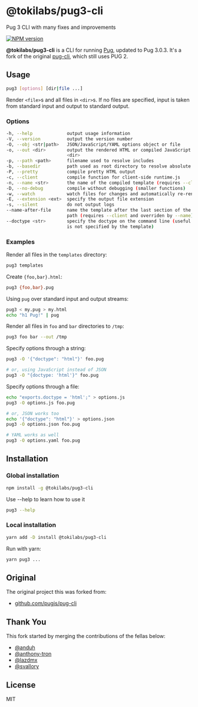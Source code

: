 # @tokilabs/pug3-cli

Pug 3 CLI with many fixes and improvements

[![NPM version](https://img.shields.io/npm/v/@tokilabs/pug3-cli.svg)](https://www.npmjs.org/package/@tokilabs/pug3-cli)

**@tokilabs/pug3-cli** is a CLI for running [Pug](https://pugjs.org/), updated to Pug 3.0.3. It's a fork of the original [pug-cli](https://www.npmjs.com/package/pug-cli), which still uses PUG 2.

## Usage

```sh
pug3 [options] [dir|file ...]
```

Render `<file>`s and all files in `<dir>`s. If no files are specified,
input is taken from standard input and output to standard output.

### Options

```sh
-h, --help             output usage information
-V, --version          output the version number
-O, --obj <str|path>   JSON/JavaScript/YAML options object or file
-o, --out <dir>        output the rendered HTML or compiled JavaScript to
                       <dir>
-p, --path <path>      filename used to resolve includes
-b, --basedir          path used as root directory to resolve absolute includes
-P, --pretty           compile pretty HTML output
-c, --client           compile function for client-side runtime.js
-n, --name <str>       the name of the compiled template (requires --client)
-D, --no-debug         compile without debugging (smaller functions)
-w, --watch            watch files for changes and automatically re-render
-E, --extension <ext>  specify the output file extension
-s, --silent           do not output logs
--name-after-file      name the template after the last section of the file
                       path (requires --client and overriden by --name)
--doctype <str>        specify the doctype on the command line (useful if it
                       is not specified by the template)
```

### Examples

Render all files in the `templates` directory:

```sh
pug3 templates
```

Create `{foo,bar}.html`:

```sh
pug3 {foo,bar}.pug
```

Using `pug` over standard input and output streams:

```sh
pug3 < my.pug > my.html
echo "h1 Pug!" | pug
```

Render all files in `foo` and `bar` directories to `/tmp`:

```sh
pug3 foo bar --out /tmp
```

Specify options through a string:

```sh
pug3 -O '{"doctype": "html"}' foo.pug

# or, using JavaScript instead of JSON
pug3 -O "{doctype: 'html'}" foo.pug
```

Specify options through a file:

```sh
echo "exports.doctype = 'html';" > options.js
pug3 -O options.js foo.pug

# or, JSON works too
echo '{"doctype": "html"}' > options.json
pug3 -O options.json foo.pug

# YAML works as well
pug3 -O options.yaml foo.pug
```

## Installation

### Global installation

```sh
npm install -g @tokilabs/pug3-cli
```

Use --help to learn how to use it

```sh
pug3 --help
```

### Local installation

```sh
yarn add -D install @tokilabs/pug3-cli
```

Run with yarn:

```sh
yarn pug3 ...
```

## Original

The original project this was forked from:

- [github.com/pugjs/pug-cli](https://github.com/pugjs/pug-cli)

## Thank You

This fork started by merging the contributions of the fellas below:

- [@anduh](https://github.com/anduh)
- [@anthony-tron](https://github.com/anthony-tron)
- [@lazdmx](https://github.com/lazdmx)
- [@svallory](https://github.com/svallory)

## License

MIT
